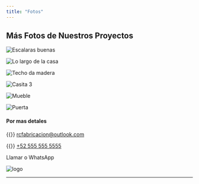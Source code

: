```yaml
---
title: "Fotos"
---
```


## Más Fotos de Nuestros Proyectos

![Escalaras buenas](../images/cottage_1_stairs.jpeg)

![Lo largo de la casa](../images/cottage_length.jpeg)

![Techo da madera](../images/cottage_ceiling.jpeg)

![Casita 3](../images/house_4.jpeg)

![Mueble](../images/house_Table.jpeg)

![Puerta](../images/house_door.jpeg)

#### Por mas detales

{{<icon class="fa fa-envelope">}}&nbsp;[rcfabricacion@outlook.com](mailto:rcfabricacion@outlook.com)

{{<icon class="fa fa-phone">}}&nbsp;[+52 555 555 5555](tel:+52555555555)

Llamar o WhatsApp

![logo](../images/favicon-32x32.png)

---
